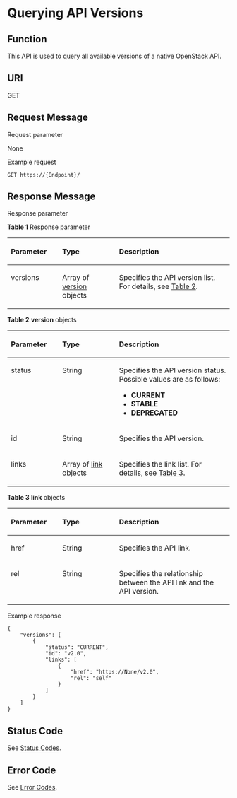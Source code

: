 # Querying API Versions<a name="en_topic_0093011482"></a>

## Function<a name="en-us_topic_0100582600_section47928120"></a>

This API is used to query all available versions of a native OpenStack API.

## URI<a name="en-us_topic_0100582600_section28699899"></a>

GET

## Request Message<a name="en-us_topic_0100582600_section42990474"></a>

Request parameter

None

Example request

```
GET https://{Endpoint}/
```

## Response Message<a name="en-us_topic_0100582600_section51369953"></a>

Response parameter

**Table  1**  Response parameter

<a name="en-us_topic_0100582600_table51277242"></a>
<table><thead align="left"><tr id="en-us_topic_0100582600_row64740644"><th class="cellrowborder" valign="top" width="23.122312231223123%" id="mcps1.2.4.1.1"><p id="en-us_topic_0100582600_p9500791"><a name="en-us_topic_0100582600_p9500791"></a><a name="en-us_topic_0100582600_p9500791"></a><strong id="en-us_topic_0100582600_b842352706193648"><a name="en-us_topic_0100582600_b842352706193648"></a><a name="en-us_topic_0100582600_b842352706193648"></a>Parameter</strong></p>
</th>
<th class="cellrowborder" valign="top" width="25.552555255525554%" id="mcps1.2.4.1.2"><p id="en-us_topic_0100582600_p31366578"><a name="en-us_topic_0100582600_p31366578"></a><a name="en-us_topic_0100582600_p31366578"></a><strong id="en-us_topic_0100582600_b842352706193653"><a name="en-us_topic_0100582600_b842352706193653"></a><a name="en-us_topic_0100582600_b842352706193653"></a>Type</strong></p>
</th>
<th class="cellrowborder" valign="top" width="51.325132513251326%" id="mcps1.2.4.1.3"><p id="en-us_topic_0100582600_p40344834"><a name="en-us_topic_0100582600_p40344834"></a><a name="en-us_topic_0100582600_p40344834"></a><strong id="en-us_topic_0100582600_b8423527061645"><a name="en-us_topic_0100582600_b8423527061645"></a><a name="en-us_topic_0100582600_b8423527061645"></a>Description</strong></p>
</th>
</tr>
</thead>
<tbody><tr id="en-us_topic_0100582600_row46706151"><td class="cellrowborder" valign="top" width="23.122312231223123%" headers="mcps1.2.4.1.1 "><p id="en-us_topic_0100582600_p25101909"><a name="en-us_topic_0100582600_p25101909"></a><a name="en-us_topic_0100582600_p25101909"></a>versions</p>
</td>
<td class="cellrowborder" valign="top" width="25.552555255525554%" headers="mcps1.2.4.1.2 "><p id="en-us_topic_0100582600_p1668082023018"><a name="en-us_topic_0100582600_p1668082023018"></a><a name="en-us_topic_0100582600_p1668082023018"></a>Array of <a href="#en-us_topic_0100582600_table7472653181512">version</a> objects</p>
</td>
<td class="cellrowborder" valign="top" width="51.325132513251326%" headers="mcps1.2.4.1.3 "><p id="en-us_topic_0100582600_p15291872"><a name="en-us_topic_0100582600_p15291872"></a><a name="en-us_topic_0100582600_p15291872"></a>Specifies the API version list. For details, see <a href="#en-us_topic_0100582600_table7472653181512">Table 2</a>.</p>
</td>
</tr>
</tbody>
</table>

**Table  2** **version**  objects

<a name="en-us_topic_0100582600_table7472653181512"></a>
<table><thead align="left"><tr id="en-us_topic_0100582600_row24721153191511"><th class="cellrowborder" valign="top" width="23.122312231223123%" id="mcps1.2.4.1.1"><p id="en-us_topic_0100582600_p7472853151518"><a name="en-us_topic_0100582600_p7472853151518"></a><a name="en-us_topic_0100582600_p7472853151518"></a><strong id="en-us_topic_0100582600_b04872545271"><a name="en-us_topic_0100582600_b04872545271"></a><a name="en-us_topic_0100582600_b04872545271"></a>Parameter</strong></p>
</th>
<th class="cellrowborder" valign="top" width="25.552555255525554%" id="mcps1.2.4.1.2"><p id="en-us_topic_0100582600_p1647210534155"><a name="en-us_topic_0100582600_p1647210534155"></a><a name="en-us_topic_0100582600_p1647210534155"></a><strong id="en-us_topic_0100582600_b338077872"><a name="en-us_topic_0100582600_b338077872"></a><a name="en-us_topic_0100582600_b338077872"></a>Type</strong></p>
</th>
<th class="cellrowborder" valign="top" width="51.325132513251326%" id="mcps1.2.4.1.3"><p id="en-us_topic_0100582600_p11472185317150"><a name="en-us_topic_0100582600_p11472185317150"></a><a name="en-us_topic_0100582600_p11472185317150"></a><strong id="en-us_topic_0100582600_b13097052814"><a name="en-us_topic_0100582600_b13097052814"></a><a name="en-us_topic_0100582600_b13097052814"></a>Description</strong></p>
</th>
</tr>
</thead>
<tbody><tr id="en-us_topic_0100582600_row18472155310158"><td class="cellrowborder" valign="top" width="23.122312231223123%" headers="mcps1.2.4.1.1 "><p id="en-us_topic_0100582600_p147217533154"><a name="en-us_topic_0100582600_p147217533154"></a><a name="en-us_topic_0100582600_p147217533154"></a>status</p>
</td>
<td class="cellrowborder" valign="top" width="25.552555255525554%" headers="mcps1.2.4.1.2 "><p id="en-us_topic_0100582600_p947255320159"><a name="en-us_topic_0100582600_p947255320159"></a><a name="en-us_topic_0100582600_p947255320159"></a>String</p>
</td>
<td class="cellrowborder" valign="top" width="51.325132513251326%" headers="mcps1.2.4.1.3 "><p id="en-us_topic_0100582600_p47752014191"><a name="en-us_topic_0100582600_p47752014191"></a><a name="en-us_topic_0100582600_p47752014191"></a>Specifies the API version status. Possible values are as follows:</p>
<a name="en-us_topic_0100582600_ul1053872581218"></a><a name="en-us_topic_0100582600_ul1053872581218"></a><ul id="en-us_topic_0100582600_ul1053872581218"><li><strong id="en-us_topic_0100582600_b84235270619587"><a name="en-us_topic_0100582600_b84235270619587"></a><a name="en-us_topic_0100582600_b84235270619587"></a>CURRENT</strong></li><li><strong id="en-us_topic_0100582600_b1776824032913"><a name="en-us_topic_0100582600_b1776824032913"></a><a name="en-us_topic_0100582600_b1776824032913"></a>STABLE</strong></li><li><strong id="en-us_topic_0100582600_b1095445010297"><a name="en-us_topic_0100582600_b1095445010297"></a><a name="en-us_topic_0100582600_b1095445010297"></a>DEPRECATED</strong></li></ul>
</td>
</tr>
<tr id="en-us_topic_0100582600_row747215312152"><td class="cellrowborder" valign="top" width="23.122312231223123%" headers="mcps1.2.4.1.1 "><p id="en-us_topic_0100582600_p10472115381512"><a name="en-us_topic_0100582600_p10472115381512"></a><a name="en-us_topic_0100582600_p10472115381512"></a>id</p>
</td>
<td class="cellrowborder" valign="top" width="25.552555255525554%" headers="mcps1.2.4.1.2 "><p id="en-us_topic_0100582600_p9472115313158"><a name="en-us_topic_0100582600_p9472115313158"></a><a name="en-us_topic_0100582600_p9472115313158"></a>String</p>
</td>
<td class="cellrowborder" valign="top" width="51.325132513251326%" headers="mcps1.2.4.1.3 "><p id="en-us_topic_0100582600_p647375331518"><a name="en-us_topic_0100582600_p647375331518"></a><a name="en-us_topic_0100582600_p647375331518"></a>Specifies the API version.</p>
</td>
</tr>
<tr id="en-us_topic_0100582600_row174734534159"><td class="cellrowborder" valign="top" width="23.122312231223123%" headers="mcps1.2.4.1.1 "><p id="en-us_topic_0100582600_p18473105321516"><a name="en-us_topic_0100582600_p18473105321516"></a><a name="en-us_topic_0100582600_p18473105321516"></a>links</p>
</td>
<td class="cellrowborder" valign="top" width="25.552555255525554%" headers="mcps1.2.4.1.2 "><p id="en-us_topic_0100582600_p984011365304"><a name="en-us_topic_0100582600_p984011365304"></a><a name="en-us_topic_0100582600_p984011365304"></a>Array of <a href="#en-us_topic_0100582600_table62331111162">link</a> objects</p>
</td>
<td class="cellrowborder" valign="top" width="51.325132513251326%" headers="mcps1.2.4.1.3 "><p id="en-us_topic_0100582600_p164731253181513"><a name="en-us_topic_0100582600_p164731253181513"></a><a name="en-us_topic_0100582600_p164731253181513"></a>Specifies the link list. For details, see <a href="#en-us_topic_0100582600_table62331111162">Table 3</a>.</p>
</td>
</tr>
</tbody>
</table>

**Table  3** **link**  objects

<a name="en-us_topic_0100582600_table62331111162"></a>
<table><thead align="left"><tr id="en-us_topic_0100582600_row1823611191619"><th class="cellrowborder" valign="top" width="23.122312231223123%" id="mcps1.2.4.1.1"><p id="en-us_topic_0100582600_p19231111161619"><a name="en-us_topic_0100582600_p19231111161619"></a><a name="en-us_topic_0100582600_p19231111161619"></a><strong id="en-us_topic_0100582600_b1991194683010"><a name="en-us_topic_0100582600_b1991194683010"></a><a name="en-us_topic_0100582600_b1991194683010"></a>Parameter</strong></p>
</th>
<th class="cellrowborder" valign="top" width="25.552555255525554%" id="mcps1.2.4.1.2"><p id="en-us_topic_0100582600_p112301121618"><a name="en-us_topic_0100582600_p112301121618"></a><a name="en-us_topic_0100582600_p112301121618"></a><strong id="en-us_topic_0100582600_b780832135"><a name="en-us_topic_0100582600_b780832135"></a><a name="en-us_topic_0100582600_b780832135"></a>Type</strong></p>
</th>
<th class="cellrowborder" valign="top" width="51.325132513251326%" id="mcps1.2.4.1.3"><p id="en-us_topic_0100582600_p1323611171617"><a name="en-us_topic_0100582600_p1323611171617"></a><a name="en-us_topic_0100582600_p1323611171617"></a><strong id="en-us_topic_0100582600_b97191050153010"><a name="en-us_topic_0100582600_b97191050153010"></a><a name="en-us_topic_0100582600_b97191050153010"></a>Description</strong></p>
</th>
</tr>
</thead>
<tbody><tr id="en-us_topic_0100582600_row15260111169"><td class="cellrowborder" valign="top" width="23.122312231223123%" headers="mcps1.2.4.1.1 "><p id="en-us_topic_0100582600_p192851171616"><a name="en-us_topic_0100582600_p192851171616"></a><a name="en-us_topic_0100582600_p192851171616"></a>href</p>
</td>
<td class="cellrowborder" valign="top" width="25.552555255525554%" headers="mcps1.2.4.1.2 "><p id="en-us_topic_0100582600_p122815111167"><a name="en-us_topic_0100582600_p122815111167"></a><a name="en-us_topic_0100582600_p122815111167"></a>String</p>
</td>
<td class="cellrowborder" valign="top" width="51.325132513251326%" headers="mcps1.2.4.1.3 "><p id="en-us_topic_0100582600_p12813117167"><a name="en-us_topic_0100582600_p12813117167"></a><a name="en-us_topic_0100582600_p12813117167"></a>Specifies the API link.</p>
</td>
</tr>
<tr id="en-us_topic_0100582600_row132891118162"><td class="cellrowborder" valign="top" width="23.122312231223123%" headers="mcps1.2.4.1.1 "><p id="en-us_topic_0100582600_p1728171118161"><a name="en-us_topic_0100582600_p1728171118161"></a><a name="en-us_topic_0100582600_p1728171118161"></a>rel</p>
</td>
<td class="cellrowborder" valign="top" width="25.552555255525554%" headers="mcps1.2.4.1.2 "><p id="en-us_topic_0100582600_p42820114167"><a name="en-us_topic_0100582600_p42820114167"></a><a name="en-us_topic_0100582600_p42820114167"></a>String</p>
</td>
<td class="cellrowborder" valign="top" width="51.325132513251326%" headers="mcps1.2.4.1.3 "><p id="en-us_topic_0100582600_p5289119162"><a name="en-us_topic_0100582600_p5289119162"></a><a name="en-us_topic_0100582600_p5289119162"></a>Specifies the relationship between the API link and the API version.</p>
</td>
</tr>
</tbody>
</table>

Example response

```
{
    "versions": [
        {
            "status": "CURRENT", 
            "id": "v2.0", 
            "links": [
                {
                    "href": "https://None/v2.0", 
                    "rel": "self"
                }
            ]
        }
    ]
}
```

## Status Code<a name="en-us_topic_0100582600_section10470352390"></a>

See  [Status Codes](status-codes.md#en_topic_0093011524).

## Error Code<a name="en-us_topic_0100582600_section85821649202813"></a>

See  [Error Codes](error-codes.md).



